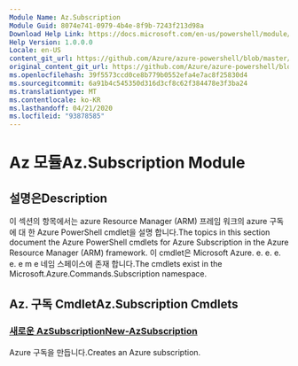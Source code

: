 ```yaml
---
Module Name: Az.Subscription
Module Guid: 8074e741-0979-4b4e-8f9b-7243f213d98a
Download Help Link: https://docs.microsoft.com/en-us/powershell/module/az.subscription
Help Version: 1.0.0.0
Locale: en-US
content_git_url: https://github.com/Azure/azure-powershell/blob/master/src/Subscription/Subscription/help/Az.Subscription.md
original_content_git_url: https://github.com/Azure/azure-powershell/blob/master/src/Subscription/Subscription/help/Az.Subscription.md
ms.openlocfilehash: 39f5573ccd0ce8b779b0552efa4e7ac8f25830d4
ms.sourcegitcommit: 6a91b4c545350d316d3cf8c62f384478e3f3ba24
ms.translationtype: MT
ms.contentlocale: ko-KR
ms.lasthandoff: 04/21/2020
ms.locfileid: "93878585"
---
```

# <span data-ttu-id="019d1-101">Az 모듈</span><span class="sxs-lookup"><span data-stu-id="019d1-101">Az.Subscription Module</span></span>
## <span data-ttu-id="019d1-102">설명은</span><span class="sxs-lookup"><span data-stu-id="019d1-102">Description</span></span>
<span data-ttu-id="019d1-103">이 섹션의 항목에서는 azure Resource Manager (ARM) 프레임 워크의 azure 구독에 대 한 Azure PowerShell cmdlet을 설명 합니다.</span><span class="sxs-lookup"><span data-stu-id="019d1-103">The topics in this section document the Azure PowerShell cmdlets for Azure Subscription in the Azure Resource Manager (ARM) framework.</span></span> <span data-ttu-id="019d1-104">이 cmdlet은 Microsoft Azure. e. e. e. e. e m e 네임 스페이스에 존재 합니다.</span><span class="sxs-lookup"><span data-stu-id="019d1-104">The cmdlets exist in the Microsoft.Azure.Commands.Subscription namespace.</span></span>

## <span data-ttu-id="019d1-105">Az. 구독 Cmdlet</span><span class="sxs-lookup"><span data-stu-id="019d1-105">Az.Subscription Cmdlets</span></span>
### [<span data-ttu-id="019d1-106">새로운 AzSubscription</span><span class="sxs-lookup"><span data-stu-id="019d1-106">New-AzSubscription</span></span>](New-AzSubscription.md)
<span data-ttu-id="019d1-107">Azure 구독을 만듭니다.</span><span class="sxs-lookup"><span data-stu-id="019d1-107">Creates an Azure subscription.</span></span>

